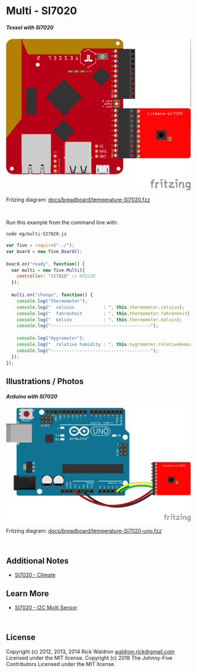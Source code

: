 <!--remove-start-->

# Multi - SI7020

<!--remove-end-->






##### Tessel with SI7020



![docs/breadboard/temperature-SI7020.png](breadboard/temperature-SI7020.png)<br>

Fritzing diagram: [docs/breadboard/temperature-SI7020.fzz](breadboard/temperature-SI7020.fzz)

&nbsp;




Run this example from the command line with:
```bash
node eg/multi-SI7020.js
```


```javascript
var five = require("../");
var board = new five.Board();

board.on("ready", function() {
  var multi = new five.Multi({
    controller: "SI7020" // HTU21D
  });

  multi.on("change", function() {
    console.log("Thermometer");
    console.log("  celsius           : ", this.thermometer.celsius);
    console.log("  fahrenheit        : ", this.thermometer.fahrenheit);
    console.log("  kelvin            : ", this.thermometer.kelvin);
    console.log("--------------------------------------");

    console.log("Hygrometer");
    console.log("  relative humidity : ", this.hygrometer.relativeHumidity);
    console.log("--------------------------------------");
  });
});


```


## Illustrations / Photos


##### Arduino with SI7020



![docs/breadboard/temperature-SI7020-uno.png](breadboard/temperature-SI7020-uno.png)<br>

Fritzing diagram: [docs/breadboard/temperature-SI7020-uno.fzz](breadboard/temperature-SI7020-uno.fzz)

&nbsp;





## Additional Notes
- [SI7020 - Climate](http://start.tessel.io/modules/climate)


## Learn More

- [SI7020 - I2C Multi Sensor](https://tessel.io/docs/climate)

&nbsp;

<!--remove-start-->

## License
Copyright (c) 2012, 2013, 2014 Rick Waldron <waldron.rick@gmail.com>
Licensed under the MIT license.
Copyright (c) 2018 The Johnny-Five Contributors
Licensed under the MIT license.

<!--remove-end-->
